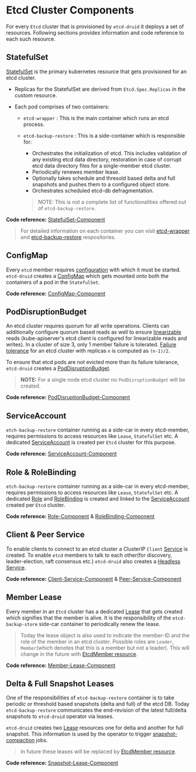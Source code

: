 # Etcd Cluster Components

For every `Etcd` cluster that is provisioned by `etcd-druid` it deploys a set of resources. Following sections provides information and code reference to each such resource.

## StatefulSet

[StatefulSet](https://kubernetes.io/docs/concepts/workloads/controllers/statefulset/) is the primary kubernetes resource that gets provisioned for an etcd cluster.

* Replicas for the StatefulSet are derived from `Etcd.Spec.Replicas` in the custom resource.

* Each pod comprises of two containers:
  * `etcd-wrapper` : This is the main container which runs an etcd process.
  
  * `etcd-backup-restore` : This is a side-container which is responsible for:
    
    * Orchestrates the initialization of etcd. This includes validation of any existing etcd data directory, restoration in case of corrupt etcd data directory files for a single-member etcd cluster.
    * Periodically renewes member lease.
    * Optionally takes schedule and thresold based delta and full snapshots and pushes them to a configured object store.
    * Orchestrates scheduled etcd-db defragmentation.
    
    > NOTE: This is not a complete list of functionalities offered out of `etcd-backup-restore`. 

**Code reference:** [StatefulSet-Component](https://github.com/gardener/etcd-druid/tree/480213808813c5282b19aff5f3fd6868529e779c/internal/component/statefulset)

> For detailed information on each container you can visit [etcd-wrapper](https://github.com/gardener/etcd-wrapper) and [etcd-backup-restore](https://github.com/gardener/etcd-backup-restore) respositories.

## ConfigMap

Every `etcd` member requires [configuration](https://etcd.io/docs/v3.4/op-guide/configuration/) with which it must be started. `etcd-druid` creates a [ConfigMap](https://kubernetes.io/docs/concepts/configuration/configmap/) which gets mounted onto both the containers of a pod in the  `StatefulSet`.

**Code reference:** [ConfigMap-Component](https://github.com/gardener/etcd-druid/tree/480213808813c5282b19aff5f3fd6868529e779c/internal/component/configmap)

## PodDisruptionBudget

An etcd cluster requires quorum for all write operations. Clients can additionally configure quorum based reads as well to ensure [linearizable](https://jepsen.io/consistency/models/linearizable) reads (kube-apiserver's etcd client is configured for linearizable reads and writes). In a cluster of size 3, only 1 member failure is tolerated. [Failure tolerance](https://etcd.io/docs/v3.3/faq/#what-is-failure-tolerance) for an etcd cluster with replicas `n` is computed as `(n-1)/2`.

To ensure that etcd pods are not evicted more than its failure tolerance, `etcd-druid` creates a [PodDisruptionBudget](https://kubernetes.io/docs/concepts/workloads/pods/disruptions/#pod-disruption-budgets). 

> **NOTE:** For a single node etcd cluster no `PodDisruptionBudget` will be created.

**Code reference:** [PodDisruptionBudget-Component](https://github.com/gardener/etcd-druid/tree/480213808813c5282b19aff5f3fd6868529e779c/internal/component/poddistruptionbudget)

## ServiceAccount

`etch-backup-restore` container running as a side-car in every etcd-member, requires permissions to access resources like `Lease`, `StatefulSet` etc. A dedicated [ServiceAccount](https://kubernetes.io/docs/concepts/security/service-accounts/) is created per `Etcd` cluster for this purpose.

**Code reference:** [ServiceAccount-Component](https://github.com/gardener/etcd-druid/tree/3383e0219a6c21c6ef1d5610db964cc3524807c8/internal/component/serviceaccount)

## Role & RoleBinding

`etch-backup-restore` container running as a side-car in every etcd-member, requires permissions to access resources like `Lease`, `StatefulSet` etc. A dedicated [Role]() and [RoleBinding]() is created and linked to the [ServiceAccount](https://kubernetes.io/docs/concepts/security/service-accounts/) created per `Etcd` cluster.

**Code reference:** [Role-Component](https://github.com/gardener/etcd-druid/tree/3383e0219a6c21c6ef1d5610db964cc3524807c8/internal/component/role) & [RoleBinding-Component](https://github.com/gardener/etcd-druid/tree/master/internal/component/rolebinding)

## Client & Peer Service

To enable clients to connect to an etcd cluster a ClusterIP `Client` [Service](https://kubernetes.io/docs/concepts/services-networking/service/) is created. To enable `etcd` members to talk to each other(for discovery, leader-election, raft consensus etc.) `etcd-druid` also creates a [Headless Service](https://kubernetes.io/docs/concepts/services-networking/service/#headless-services).

**Code reference:** [Client-Service-Component](https://github.com/gardener/etcd-druid/tree/480213808813c5282b19aff5f3fd6868529e779c/internal/component/clientservice) & [Peer-Service-Component](https://github.com/gardener/etcd-druid/tree/480213808813c5282b19aff5f3fd6868529e779c/internal/component/peerservice)

## Member Lease

Every member in an `Etcd` cluster has a dedicated [Lease](https://kubernetes.io/docs/concepts/architecture/leases/) that gets created which signifies that the member is alive. It is the responsibility of the `etcd-backup-store` side-car container to periodically renew the lease.

> Today the lease object is also used to indicate the member-ID and the role of the member in an etcd cluster. Possible roles are `Leader`, `Member`(which denotes that this is a member but not a leader). This will change in the future with [EtcdMember resource](https://github.com/gardener/etcd-druid/blob/3383e0219a6c21c6ef1d5610db964cc3524807c8/docs/proposals/04-etcd-member-custom-resource.md).

**Code reference:** [Member-Lease-Component](https://github.com/gardener/etcd-druid/tree/3383e0219a6c21c6ef1d5610db964cc3524807c8/internal/component/memberlease)

## Delta & Full Snapshot Leases

One of the responsibilities of `etcd-backup-restore` container is to take periodic or threshold based snapshots (delta and full) of the etcd DB.  Today `etcd-backup-restore` communicates the end-revision of the latest full/delta snapshots to `etcd-druid` operator via leases.

`etcd-druid` creates two [Lease](https://kubernetes.io/docs/concepts/architecture/leases/) resources one for delta and another for full snapshot. This information is used by the operator to trigger [snapshot-compaction](../proposals/02-snapshot-compaction.md) jobs.

> In future these leases will be replaced by [EtcdMember resource](https://github.com/gardener/etcd-druid/blob/3383e0219a6c21c6ef1d5610db964cc3524807c8/docs/proposals/04-etcd-member-custom-resource.md).

**Code reference:** [Snapshot-Lease-Component](https://github.com/gardener/etcd-druid/tree/3383e0219a6c21c6ef1d5610db964cc3524807c8/internal/component/snapshotlease)
